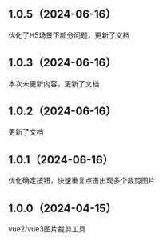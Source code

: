 ## 1.0.5（2024-06-16）
优化了H5场景下部分问题，更新了文档
## 1.0.3（2024-06-16）
本次未更新内容，更新了文档
## 1.0.2（2024-06-16）
更新了文档
## 1.0.1（2024-06-16）
优化确定按钮，快速重复点击出现多个裁剪图片
## 1.0.0（2024-04-15）
vue2/vue3图片裁剪工具
